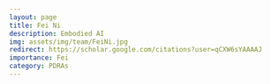 ```yaml
---
layout: page
title: Fei Ni
description: Embodied AI
img: assets/img/team/FeiNi.jpg
redirect: https://scholar.google.com/citations?user=qCXW6sYAAAAJ
importance: Fei
category: PDRAs
---
```

